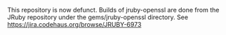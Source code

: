 This repository is now defunct. Builds of jruby-openssl are done from
the JRuby repository under the gems/jruby-openssl directory. See
https://jira.codehaus.org/browse/JRUBY-6973
